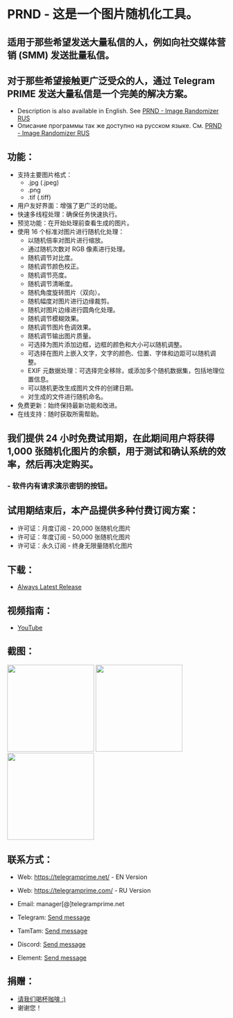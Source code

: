 # PRND - 这是一个图片随机化工具。
## 适用于那些希望发送大量私信的人，例如向社交媒体营销 (SMM) 发送批量私信。
## 对于那些希望接触更广泛受众的人，通过 Telegram PRIME 发送大量私信是一个完美的解决方案。
 
 * Description is also available in English. See [PRND - Image Randomizer RUS](https://github.com/telegram-prime/image-randomizer)
 * Описание программы так же доступно на русском языке. См. [PRND - Image Randomizer RUS](https://github.com/telegram-prime/image-randomizer-RU)

## 功能：
 - 支持主要图片格式：
	* .jpg (.jpeg)
	* .png
	* .tif (.tiff)
 - 用户友好界面：增强了更广泛的功能。
 - 快速多线程处理：确保任务快速执行。
 - 预览功能：在开始处理前查看生成的图片。
 - 使用 16 个标准对图片进行随机化处理：
	* 以随机倍率对图片进行缩放。
	* 通过随机次数对 RGB 像素进行处理。
	* 随机调节对比度。
	* 随机调节颜色校正。
	* 随机调节亮度。
	* 随机调节清晰度。
	* 随机角度旋转图片（双向）。
	* 随机幅度对图片进行边缘裁剪。
	* 随机对图片边缘进行圆角化处理。
	* 随机调节模糊效果。
	* 随机调节图片色调效果。
	* 随机调节输出图片质量。
	* 可选择为图片添加边框，边框的颜色和大小可以随机调整。
	* 可选择在图片上嵌入文字，文字的颜色、位置、字体和边距可以随机调整。
	* EXIF 元数据处理：可选择完全移除，或添加多个随机数据集，包括地理位置信息。
	* 可以随机更改生成图片文件的创建日期。
	* 对生成的文件进行随机命名。
 - 免费更新：始终保持最新功能和改进。
 - 在线支持：随时获取所需帮助。

## 我们提供 24 小时免费试用期，在此期间用户将获得 1,000 张随机化图片的余额，用于测试和确认系统的效率，然后再决定购买。
### - 软件内有请求演示密钥的按钮。

## 试用期结束后，本产品提供多种付费订阅方案：
- 许可证：月度订阅 - 20,000 张随机化图片
- 许可证：年度订阅 - 50,000 张随机化图片
- 许可证：永久订阅 - 终身无限量随机化图片


## 下载：
 - [Always Latest Release](https://github.com/telegram-prime/image-randomizer/releases/latest)


## 视频指南：
 - [YouTube](https://youtu.be/FdYot5p0svs)


## 截图：

<img src="https://github.com/user-attachments/assets/fa165b30-ba72-4be8-87d1-224748ca455e" width="200" height="200">
<img src="https://github.com/user-attachments/assets/252ed563-6058-4ba7-9c5e-567043dfa508" width="200" height="200">
<img src="https://github.com/user-attachments/assets/c91322f8-c063-46f3-9cf5-e94ff1503725" width="200" height="200">


## 联系方式：
- Wеb: https://telegramprime.net/ - EN Version
- Wеb: https://telegramprime.com/ - RU Version

- Email:    manager[@]telegramprime.net
- Telegram: [Send message](https://telegramprime.net/telegram-contact)
- TamTam:   [Send message](https://telegramprime.net/tamtam-contact)
- Discord:  [Send message](https://telegramprime.net/discord-contact)
- Element:  [Send message](https://telegramprime.net/element-contact)


## 捐赠：
* [请我们喝杯咖啡 :)](https://nowpayments.io/donation/telegramprime)
* 谢谢您！
